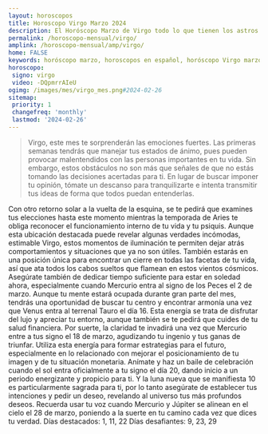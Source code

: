 ```yaml
---
layout: horoscopos
title: Horoscopo Virgo Marzo 2024
description: El Horóscopo Marzo de Virgo todo lo que tienen los astros preparados para este mes, amor, trabajo, familia. Todo sobre astrologia, tarot, predicciones. Horoscopo gratis en español, predicciones y astrología.
permalink: /horoscopo-mensual/virgo/
amplink: /horoscopo-mensual/amp/virgo/
home: FALSE
keywords: horóscopo marzo, horoscopos en español, horóscopo Virgo marzo , horóscopo esperanza gracia, horoscop, horóscopos gratis, horoscopo Virgo, Tarot, Astrologia, Zodíaco, Virgo, horoscopo gratis, horoscopo del mes 
horoscopo:
 signo: virgo
 video: -DQpmrrAIeU
ogimg: /images/mes/virgo_mes.png#2024-02-26
sitemap:
 priority: 1
 changefreq: 'monthly'
 lastmod: '2024-02-26'
---
```



 > Virgo, este mes te sorprenderán las emociones fuertes. Las primeras semanas tendrás que manejar tus estados de ánimo, pues pueden provocar malentendidos con las personas importantes en tu vida. Sin embargo, estos obstáculos no son más que señales de que no estás tomando las decisiones acertadas para ti. En lugar de buscar imponer tu opinión, tómate un descanso para tranquilizarte e intenta transmitir tus ideas de forma que todos puedan entenderlas.



Con otro retorno solar a la vuelta de la esquina, se te pedirá que examines tus elecciones hasta este momento mientras la temporada de Aries te obliga reconocer el funcionamiento interno de tu vida y tu psiquis. Aunque esta ubicación destacada puede revelar algunas verdades incómodas, estimable Virgo, estos momentos de iluminación te permiten dejar atrás comportamientos y situaciones que ya no son útiles. También estarás en una posición única para encontrar un cierre en todas las facetas de tu vida, así que ata todos los cabos sueltos que flamean en estos vientos cósmicos. Asegúrate también de dedicar tiempo suficiente para estar en soledad ahora, especialmente cuando Mercurio entra al signo de los Peces el 2 de marzo.
Aunque tu mente estará ocupada durante gran parte del mes, tendrás una oportunidad de buscar tu centro y encontrar armonía una vez que Venus entra al terrenal Tauro el día 16. Esta energía se trata de disfrutar del lujo y apreciar tu entorno, aunque también se te pedirá que cuides de tu salud financiera.
Por suerte, la claridad te invadirá una vez que Mercurio entre a tus signo el 18 de marzo, agudizando tu ingenio y tus ganas de triunfar. Utiliza esta energía para formar estrategias para el futuro, especialmente en lo relacionado con mejorar el posicionamiento de tu imagen y de tu situación monetaria.
Anímate y haz un baile de celebración cuando el sol entra oficialmente a tu signo el día 20, dando inicio a un periodo energizante y propicio para ti. Y la luna nueva que se manifiesta 10 es particularmente sagrada para ti, por lo tanto asegúrate de establecer tus intenciones y pedir un deseo, revelando al universo tus más profundos deseos. Recuerda usar tu voz cuando Mercurio y Júpiter se alinean en el cielo el 28 de marzo, poniendo a la suerte en tu camino cada vez que dices tu verdad.
Días destacados: 1, 11, 22
Días desafiantes: 9, 23, 29